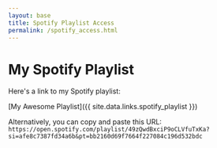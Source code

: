 ```yaml
---
layout: base
title: Spotify Playlist Access
permalink: /spotify_access.html
---
```


# My Spotify Playlist

Here's a link to my Spotify playlist:

[My Awesome Playlist]({{ site.data.links.spotify_playlist }})

Alternatively, you can copy and paste this URL:
`https://open.spotify.com/playlist/49zQwdBxciP9oCLVfuTxKa?si=afe8c7387fd34a6b&pt=bb2160d69f7664f227084c196d532bdc`
